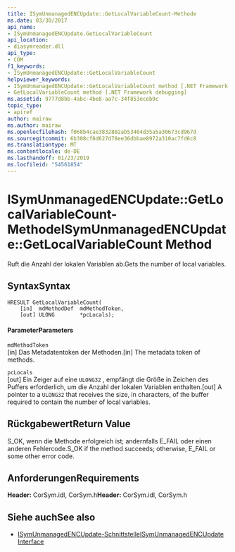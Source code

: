 ```yaml
---
title: ISymUnmanagedENCUpdate::GetLocalVariableCount-Methode
ms.date: 03/30/2017
api_name:
- ISymUnmanagedENCUpdate.GetLocalVariableCount
api_location:
- diasymreader.dll
api_type:
- COM
f1_keywords:
- ISymUnmanagedENCUpdate::GetLocalVariableCount
helpviewer_keywords:
- ISymUnmanagedENCUpdate::GetLocalVariableCount method [.NET Framework debugging]
- GetLocalVariableCount method [.NET Framework debugging]
ms.assetid: 9777d8bb-4abc-4be8-aa7c-34f853eceb9c
topic_type:
- apiref
author: mairaw
ms.author: mairaw
ms.openlocfilehash: f068b4cae3832802ab53404d35a5a30673cd967d
ms.sourcegitcommit: 6b308cf6d627d78ee36dbbae8972a310ac7fd6c8
ms.translationtype: MT
ms.contentlocale: de-DE
ms.lasthandoff: 01/23/2019
ms.locfileid: "54561854"
---
```

# <a name="isymunmanagedencupdategetlocalvariablecount-method"></a><span data-ttu-id="cd150-102">ISymUnmanagedENCUpdate::GetLocalVariableCount-Methode</span><span class="sxs-lookup"><span data-stu-id="cd150-102">ISymUnmanagedENCUpdate::GetLocalVariableCount Method</span></span>
<span data-ttu-id="cd150-103">Ruft die Anzahl der lokalen Variablen ab.</span><span class="sxs-lookup"><span data-stu-id="cd150-103">Gets the number of local variables.</span></span>  
  
## <a name="syntax"></a><span data-ttu-id="cd150-104">Syntax</span><span class="sxs-lookup"><span data-stu-id="cd150-104">Syntax</span></span>  
  
```  
HRESULT GetLocalVariableCount(  
    [in]  mdMethodDef  mdMethodToken,  
    [out] ULONG        *pcLocals);  
```  
  
#### <a name="parameters"></a><span data-ttu-id="cd150-105">Parameter</span><span class="sxs-lookup"><span data-stu-id="cd150-105">Parameters</span></span>  
 `mdMethodToken`  
 <span data-ttu-id="cd150-106">[in] Das Metadatentoken der Methoden.</span><span class="sxs-lookup"><span data-stu-id="cd150-106">[in] The metadata token of methods.</span></span>  
  
 `pcLocals`  
 <span data-ttu-id="cd150-107">[out] Ein Zeiger auf eine `ULONG32` , empfängt die Größe in Zeichen des Puffers erforderlich, um die Anzahl der lokalen Variablen enthalten.</span><span class="sxs-lookup"><span data-stu-id="cd150-107">[out] A pointer to a `ULONG32` that receives the size, in characters, of the buffer required to contain the number of local variables.</span></span>  
  
## <a name="return-value"></a><span data-ttu-id="cd150-108">Rückgabewert</span><span class="sxs-lookup"><span data-stu-id="cd150-108">Return Value</span></span>  
 <span data-ttu-id="cd150-109">S_OK, wenn die Methode erfolgreich ist; andernfalls E_FAIL oder einen anderen Fehlercode.</span><span class="sxs-lookup"><span data-stu-id="cd150-109">S_OK if the method succeeds; otherwise, E_FAIL or some other error code.</span></span>  
  
## <a name="requirements"></a><span data-ttu-id="cd150-110">Anforderungen</span><span class="sxs-lookup"><span data-stu-id="cd150-110">Requirements</span></span>  
 <span data-ttu-id="cd150-111">**Header:** CorSym.idl, CorSym.h</span><span class="sxs-lookup"><span data-stu-id="cd150-111">**Header:** CorSym.idl, CorSym.h</span></span>  
  
## <a name="see-also"></a><span data-ttu-id="cd150-112">Siehe auch</span><span class="sxs-lookup"><span data-stu-id="cd150-112">See also</span></span>
- [<span data-ttu-id="cd150-113">ISymUnmanagedENCUpdate-Schnittstelle</span><span class="sxs-lookup"><span data-stu-id="cd150-113">ISymUnmanagedENCUpdate Interface</span></span>](../../../../docs/framework/unmanaged-api/diagnostics/isymunmanagedencupdate-interface.md)
